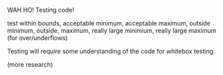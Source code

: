 WAH HO! Testing code!

test within bounds, acceptable minimum, acceptable maximum, outside minimum, outside, maximum, really large minimium, really large maximum (for over/underflows)

Testing will require some understanding of the code for whitebox testing.

(more research)
